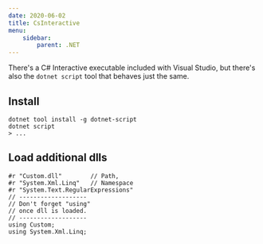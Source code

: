 ```yaml
---
date: 2020-06-02
title: CsInteractive
menu:
    sidebar:
        parent: .NET
---
```


There's a C# Interactive executable included with Visual Studio, but there's also the `dotnet script` tool that behaves just the same.


## Install
```
dotnet tool install -g dotnet-script
dotnet script
> ...
```


## Load additional dlls
```
#r "Custom.dll"        // Path,
#r "System.Xml.Linq"   // Namespace
#r "System.Text.RegularExpressions"
// -------------------
// Don't forget "using" 
// once dll is loaded.
// -------------------
using Custom;
using System.Xml.Linq;
```